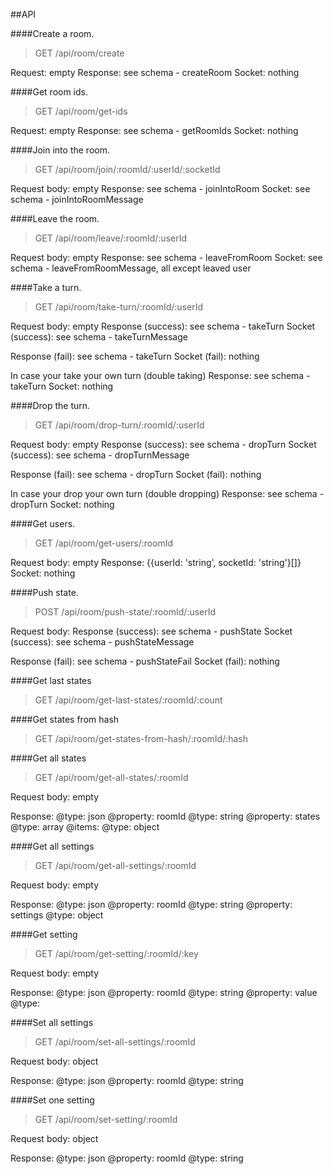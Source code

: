 ##API


####Create a room.
> GET /api/room/create

Request: empty
Response: see schema - createRoom
Socket: nothing


####Get room ids.
> GET /api/room/get-ids

Request: empty
Response: see schema - getRoomIds
Socket: nothing


####Join into the room.
> GET /api/room/join/:roomId/:userId/:socketId

Request body: empty
Response: see schema - joinIntoRoom
Socket: see schema - joinIntoRoomMessage


####Leave the room.
> GET /api/room/leave/:roomId/:userId

Request body: empty
Response: see schema - leaveFromRoom
Socket: see schema - leaveFromRoomMessage, all except leaved user


####Take a turn.
> GET /api/room/take-turn/:roomId/:userId

Request body: empty
Response (success): see schema - takeTurn
Socket (success): see schema - takeTurnMessage

Response (fail): see schema - takeTurn
Socket (fail): nothing

In case your take your own turn (double taking)
Response: see schema - takeTurn
Socket: nothing


####Drop the turn.
> GET /api/room/drop-turn/:roomId/:userId

Request body: empty
Response (success): see schema - dropTurn
Socket (success): see schema - dropTurnMessage

Response (fail): see schema - dropTurn
Socket (fail): nothing

In case your drop your own turn (double dropping)
Response: see schema - dropTurn
Socket: nothing


####Get users.
> GET /api/room/get-users/:roomId

Request body: empty
Response: {{userId: 'string', socketId: 'string'}[]}
Socket: nothing


####Push state.
> POST /api/room/push-state/:roomId/:userId

Request body: <your-state>
Response (success): see schema - pushState
Socket (success): see schema - pushStateMessage

Response (fail): see schema - pushStateFail
Socket (fail): nothing

















####Get last states
> GET /api/room/get-last-states/:roomId/:count

####Get states from hash
> GET /api/room/get-states-from-hash/:roomId/:hash

####Get all states
> GET /api/room/get-all-states/:roomId

Request body: empty

Response: 
@type: json
    @property: roomId
        @type: string
    @property: states
        @type: array
            @items:
                @type: object<pushed states>












####Get all settings
> GET /api/room/get-all-settings/:roomId

Request body: empty

Response: 
@type: json
    @property: roomId
        @type: string
    @property: settings
        @type: object<your settings>


####Get setting
> GET /api/room/get-setting/:roomId/:key

Request body: empty

Response: 
@type: json
    @property: roomId
        @type: string
    @property: value
        @type: <value of setting>


####Set all settings
> GET /api/room/set-all-settings/:roomId

Request body: object<your settings>

Response: 
@type: json
    @property: roomId
        @type: string


####Set one setting
> GET /api/room/set-setting/:roomId

Request body: object<your setting>

Response: 
@type: json
    @property: roomId
        @type: string
